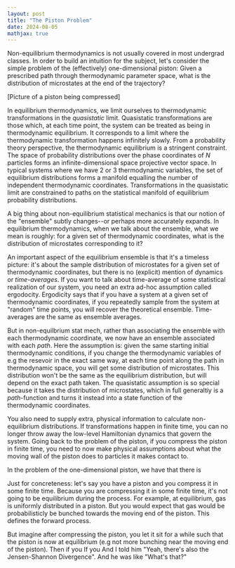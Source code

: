 ```yaml
---
layout: post
title: "The Piston Problem"
date: 2024-08-05
mathjax: true
---
```


Non-equilibrium thermodynamics is not usually covered in most undergrad classes. In order to build an intuition for the subject, let's consider the simple problem of the (effectively) one-dimensional piston: Given a prescribed path through thermodynamic parameter space, what is the distribution of microstates at the end of the trajectory?

[Picture of a piston being compressed]

In equilibrium thermodynamics, we limit ourselves to thermodynamic transformations in the *quasistatic* limit. Quasistatic transformations are those which, at each time point, the system can be treated as being in thermodynamic equilibrium. It corresponds to a limit where the thermodynamic transformation happens infinitely slowly. From a probability theory perspective, the thermodynamic equilibrium is a stringent constraint. The space of probability distributions over the phase coordinates of $N$ particles forms an infinite-dimensional space projective vector space. In typical systems where we have 2 or 3 thermodynamic variables, the set of equilibrium distributions forms a manifold equalling the number of independent thermodynamic coordinates. Transformations in the quasistatic limit are constrained to paths on the statistical manifold of equilibrium probability distributions. 

A big thing about non-equilibrium statistical mechanics is that our notion of the "ensemble" subtly changes--or perhaps more accurately expands. In equilibrium thermodynamics, when we talk about the ensemble, what we mean is roughly: for a given set of thermodynamic coordinates, what is the distribution of microstates corresponding to it?

An important aspect of the equilibrium ensemble is that it's a timeless picture: it's about the sample distribution of microstates for a given set of thermodynamic coordinates, but there is no (explicit) mention of dynamics or *time-averages*. If you want to talk about time-average of some statistical realization of our system, you need an extra ad-hoc assumption called ergodocity. Ergodicity says that if you have a system at a given set of thermodynamic coordinates, if you repeatedly sample from the system at "random" time points, you will recover the theoretical ensemble. Time-averages are the same as ensemble averages.

But in non-equilbrium stat mech, rather than associating the ensemble with each thermodynamic coordinate, we now have an ensemble associated with each *path*. Here the assumption is: given the same starting initial thermodynamic conditions, if you change the thermodynamic variables of e.g the resevoir in the exact same way, at each time point along the path in thermodynamic space, you will get some distribution of microstates. This distribution won't be the same as the equilibrium distribution, but will depend on the exact path taken.
The quasistatic assumption is so special because it takes the distribution of microstates, which in full generaltiy is a *path*-function and turns it instead into a state function of the thermodynamic coordinates.

You also need to supply extra, physical information to calculate non-equilibrium distributions. If transformations happen in finite time, you can no longer throw away the low-level Hamiltonian dynamics that govern the system. Going back to the problem of the piston, if you compress the piston in finite time, you need to now make physical assumptions about what the moving wall of the piston does to particles it makes contact to.

In the problem of the one-dimensional piston, we have that there is


Just for concreteness: let's say you have a piston and you compress it in some finite time. Because you are compressing it in some finite time, it's not going to be equilibrium during the process. For example, at equilibrium, gas is uniformly distributed in a piston. But you would expect that gas would be probabilisticly be bunched towards the moving end of the piston. This defines the forward process.

But imagine after compressing the piston, you let it sit for a while such that the piston is now at equilibrium (e.g not more bunching near the moving end of the piston). Then if you   If you And I told him "Yeah, there's also the Jensen-Shannon Divergence". And he was like "What's that?"